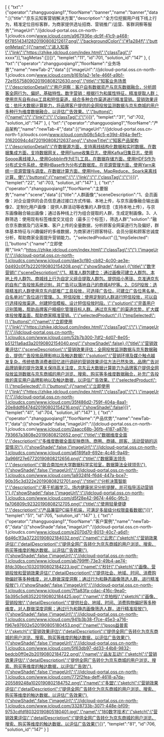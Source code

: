 [
	{
		"txt":"{\"operator\":\"zhangguoqiang1\",\"floorName\":\"banner\",\"name\":\"banner\",\"data\":[{\"title\":\"京东云知客营销解决方案\",\"description\":\"全方位挖掘用户线下线上行为，精准定位目标客群，为商家提供选址招商、营销推广/运营、客群洞察等服务\",\"imageUrl\":\"//jdcloud-portal.oss.cn-north-1.jcloudcs.com/www.jcloud.com/a967936e-dc9f-41c9-a468-6f785143412820190808212617.png\",\"backgroundColor\":\"#1a284f\",\"buttonMetas\":[{\"name\":\"进入知客\",\"link\":\"https://zhike.jdcloud.com/index.html\",\"classTag\":\" xxxx\"}],\"tagMetas\":[]}]}",
		"templet":"11",
		"id":701,
		"solution_id":"147"
	},
	{
		"txt":"{\"operator\":\"zhangguoqiang1\",\"floorName\":\"业务场景\",\"name\":\"newTab-2\",\"data\":[{\"imageUrl\":\"//jdcloud-portal.oss.cn-north-1.jcloudcs.com/www.jcloud.com/b161b1a2-1e1e-466f-a9b1-72e15575809020190808212630.png\",\"title\":\"知客业务场景\",\"descriptionDetail\":\"用户洞察：客户自有数据资产与京东数据融合，分析顾客全网行为、偏好、基础特性。数字营销：根据行为和属性特征，精准提取人群；使用京东自有dsp工具和短信渠道，结合多种合作渠道进行精准营销。营销效果评估：依托大数据计算能力，将品牌客户提供的全网投放监测数据与京东商城的用户多种行为维度数据融合，以评估广告效果。\",\"buttons\":{\"name\":\"\",\"link\":\"\",\"classTag\":\"\"}}]}",
		"templet":"31",
		"id":702,
		"solution_id":"147"
	},
	{
		"txt":"{\"operator\":\"zhangguoqiang1\",\"floorName\":\"产品架构\",\"name\":\"newTab-4\",\"data\":[{\"imageUrl\":\"//jdcloud-portal.oss.cn-north-1.jcloudcs.com/www.jcloud.com/b08c54c5-e39d-494a-9ef1-31620094c4d720190808212637.png\",\"showTitle\":\"知客产品架构\",\"descriptionDetail\":\"在数据源方面，支持离线结构化数据和实时数据。在数据集成方面，支持数据网关，使用Flume收集日志，使用Kafka归集日志，使用Sqoop离线接入，使用Gobblin作为ETL工具。在数据存储方面，使用HDFS作为分布式文件系统，使用HBase作为分布式数据库。在资源管理方面，使用Yarn来统一资源管理与调度。在数据计算方面，使用Hive、MapReduce、Spark来离线计算，使\",\"buttons\":{\"name\":\"\",\"link\":\"\",\"classTag\":\"\"}}]}",
		"templet":"22",
		"id":703,
		"solution_id":"147"
	},
	{
		"txt":"{\"operator\":\"zhangguoqiang1\",\"floorName\":\"主要服务\",\"name\":\"scene\",\"data\":[{\"title\":\"人群画像\",\"sceneDescription\":\"1、会员画像：对企业提供的会员信息通过接口方式传输、本地上传，与京东画像融合输出画像2、定制化用户画像：提供人群活动等收集的人群信息（支持本地上传），与京东画像融合输出画像；通过各种线上行为组合提取的人群，生成定制画像。3、人群筛选：使用现有标签维度交叉组合（最多三个标签），筛选人群\",\"solution\":\"融合京东数据及门店采集、客户上传的全量数据，分析顾客全网渠道行为及偏好，群体基本特征与兴趣偏好的多维数据，为商家进行顾客特征、会员分层和顾客忠诚度分析，帮助商家全面提升营销能力。\",\"selectedProduct\":[],\"tmpSelected\":[],\"buttons\":{\"name\":\"立即使用\",\"link\":\"https://zhike.jdcloud.com/index.html\",\"classTag\":\"\"},\"imageUrl\":\"//jdcloud-portal.oss.cn-north-1.jcloudcs.com/www.jcloud.com/dae3cf80-cb82-4c00-ae3e-0d492c0f7b2220190802154208.png\",\"showShade\":false},{\"title\":\"数字营销\",\"sceneDescription\":\"1、精准人群包建立：通过画像可建立人群包、本地上传人群包、商城线上行为自定义组合提取人群包。提供给小黑珑、京准通京东的自有广告投放系统识别，并广告可以落地自己的商城APP等。2、DSP投放：选择精准的人群使用京东内部推广工具投放，可选择广告位，可建立广告位黑名单、白名单对广告位进行管理。3、短信投放：使用定制的人群进行短信投放，可以自行选择投放渠道、创建短信模板、设计短信投放时段。\",\"solution\":\"完善用户识别策略，帮助品牌客户精细化管理目标人群。通过京东推广的渠道优势，扩大媒体投放覆盖面，帮助商家精准营销。\",\"selectedProduct\":[],\"tmpSelected\":[],\"buttons\":{\"name\":\"立即使用\",\"link\":\"https://zhike.jdcloud.com/index.html\",\"classTag\":\"\"},\"imageUrl\":\"//jdcloud-portal.oss.cn-north-1.jcloudcs.com/www.jcloud.com/52b7b300-7df2-4d07-8e05-b51211a6ad3a20190802154040.png\",\"showShade\":false},{\"title\":\"营销效果评估\",\"sceneDescription\":\"营销效果评估：全网投放监测数据与京东数据融合，提供广告投放品牌影响以及触达数据\",\"solution\":\"营销环境及媒介触点越发复杂，传统依靠消费者回忆进行调研的营销效果评估方法已然失效。品牌广告对品牌销量的提升效果关保持高关注度，京东云大数据计算能力为品牌客户提供全网投放监测数据与京东商城的用户浏览、搜索、购买等多维度数据融合，补充广告投放的真实用户品牌影响以及触达数据，以评估广告效果。\",\"selectedProduct\":[],\"tmpSelected\":[],\"buttons\":{\"name\":\"立即使用\",\"link\":\"https://zhike.jdcloud.com/index.html\",\"classTag\":\"\"},\"imageUrl\":\"//jdcloud-portal.oss.cn-north-1.jcloudcs.com/www.jcloud.com/35f486d2-759f-404a-8aa1-20e8ddf6474d20190802154216.png\",\"showShade\":false}]}",
		"templet":"41",
		"id":704,
		"solution_id":"147"
	},
	{
		"txt":"{\"operator\":\"zhangguoqiang1\",\"floorName\":\"产品优势\",\"name\":\"newTab-1\",\"data\":[{\"showShade\":false,\"imageUrl\":\"//jdcloud-portal.oss.cn-north-1.jcloudcs.com/www.jcloud.com/2aacc68b-36fb-4187-a878-793667a3808e20190808212652.png\",\"title\":\"数据维度全面\",\"description\":\"多维度数据全面反映商场、商圈、商铺、顾客、活动营销的运营情况\"},{\"showShade\":false,\"imageUrl\":\"//jdcloud-portal.oss.cn-north-1.jcloudcs.com/www.jcloud.com/a6189fa9-692e-4c46-9a49-3a966f27e67720190808212656.png\",\"title\":\"数据算法领先\",\"description\":\"联合南加州大学数据科学实验室，数据算法全球领先\"},{\"showShade\":false,\"imageUrl\":\"//jdcloud-portal.oss.cn-north-1.jcloudcs.com/www.jcloud.com/1a9324f4-f6d4-447a-bce7-90b35c3d322e20190808212701.png\",\"title\":\"分析决策智能\",\"description\":\"基于机器学习，场内健康状况分析提醒，并可指导活动营销\"},{\"showShade\":false,\"imageUrl\":\"//jdcloud-portal.oss.cn-north-1.jcloudcs.com/www.jcloud.com/d5f28e42-9674-446c-9fc3-fa706809c92320190808212705.png\",\"title\":\"使用轻量便捷\",\"description\":\"产品兼容PC端手机端，可满足多层级分权限查看数据\"}]}",
		"templet":"51",
		"id":705,
		"solution_id":"147"
	},
	{
		"txt":"{\"operator\":\"zhangguoqiang1\",\"floorName\":\"客户案例\",\"name\":\"newTab-6\",\"data\":[{\"showShade\":false,\"imageUrl\":\"//jdcloud-portal.oss.cn-north-1.jcloudcs.com/www.jcloud.com/e2070d70-8013-40c7-a6d1-6d46c1f3a37220190802184032.png\",\"name\":\"云思\",\"sketch\":\"营销效果评估\",\"detailDescription\":\"提供全网广告转化为京东商城的用户浏览、搜索、购买等维度的触达数据，以评估广告效果\"},{\"showShade\":false,\"imageUrl\":\"//jdcloud-portal.oss.cn-north-1.jcloudcs.com/www.jcloud.com/ab799fff-73e3-49b4-ae74-8fdc30bcc10320190802184223.jpg\",\"name\":\"秒针\",\"sketch\":\"画像、营销投放和营销效果评估\",\"detailDescription\":\"提供社会、地域、时间、消费购物偏好等多种维度，对人群做深度洞察；通过行为和静态画像筛选人群，进行精准投放\"},{\"showShade\":false,\"imageUrl\":\"//jdcloud-portal.oss.cn-north-1.jcloudcs.com/www.jcloud.com/7f1a83fa-cdac-416c-9ea0-5b395c5d635220190802184425.jpg\",\"name\":\"京拍档\",\"sketch\":\"画像、营销投放\",\"detailDescription\":\"提供社会、地域、时间、消费购物偏好等多种维度，对人群做深度洞察；通过行为和静态画像筛选人群，进行精准投放\"},{\"showShade\":false,\"imageUrl\":\"//jdcloud-portal.oss.cn-north-1.jcloudcs.com/www.jcloud.com/941b3b38-f7ce-45e3-a716-f967e97602e520190805180453.png\",\"name\":\"Ipsos益普索\",\"sketch\":\"营销效果评估\",\"detailDescription\":\"提供全网广告转化为京东商城的用户浏览、搜索、购买等维度的触达数据，以评估广告效果\"},{\"showShade\":false,\"imageUrl\":\"//jdcloud-portal.oss.cn-north-1.jcloudcs.com/www.jcloud.com/5f63db97-dd33-44b8-9832-bedcb0ff0e2b20190802184722.png\",\"name\":\"品友互动\",\"sketch\":\"营销效果评估\",\"detailDescription\":\"提供全网广告转化为京东商城的用户浏览、搜索、购买等维度的触达数据，以评估广告效\"},{\"showShade\":false,\"imageUrl\":\"//jdcloud-portal.oss.cn-north-1.jcloudcs.com/www.jcloud.com/772f2fea-deff-4618-a7da-205589248a1020190802184752.png\",\"name\":\"多盟\",\"sketch\":\"营销效果评估\",\"detailDescription\":\"提供全网广告转化为京东商城的用户浏览、搜索、购买等维度的触达数据，以评估广告效果\"},{\"showShade\":false,\"imageUrl\":\"//jdcloud-portal.oss.cn-north-1.jcloudcs.com/www.jcloud.com/3328733b-3071-448e-bf09-9753cdfdf80320190805180401.jpg\",\"name\":\"180数字技术\",\"sketch\":\"营销效果评估\",\"detailDescription\":\"提供全网广告转化为京东商城的用户浏览、搜索、购买等维度的触达数据，以评估广告效果\"}]}",
		"templet":"81",
		"id":706,
		"solution_id":"147"
	}
]